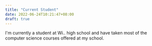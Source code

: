 ```yaml
---
title: "Current Student"
date: 2022-06-24T10:21:47+08:00
draft: true
---
```


I'm currently a student at Wi.. high school and have taken most of the computer science courses offered at my school.
